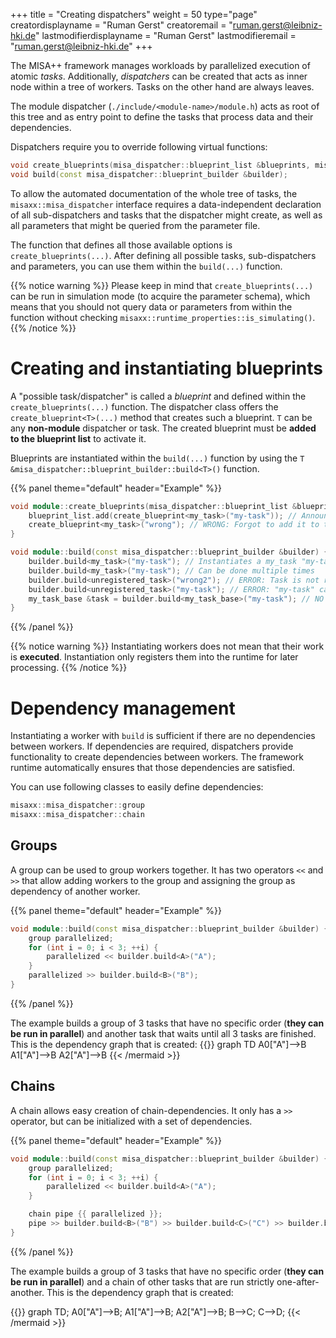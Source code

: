 +++
title = "Creating dispatchers"
weight = 50
type="page"
creatordisplayname = "Ruman Gerst"
creatoremail = "ruman.gerst@leibniz-hki.de"
lastmodifierdisplayname = "Ruman Gerst"
lastmodifieremail = "ruman.gerst@leibniz-hki.de"
+++

The MISA++ framework manages workloads by parallelized execution of atomic *tasks*. Additionally, *dispatchers* can be created that acts as inner node within a tree of workers. Tasks on the other hand are always leaves.

The module dispatcher (`./include/<module-name>/module.h`) acts as root of this tree and as entry point to define the tasks that process data and their dependencies.

Dispatchers require you to override following virtual functions:

```cpp
void create_blueprints(misa_dispatcher::blueprint_list &blueprints, misa_dispatcher::parameter_list &parameters);
void build(const misa_dispatcher::blueprint_builder &builder);
```

To allow the automated documentation of the whole tree of tasks, the `misaxx::misa_dispatcher` interface requires a data-independent declaration of all sub-dispatchers and tasks that the dispatcher might create, as well as all parameters that might be queried from the parameter file.

The function that defines all those available options is `create_blueprints(...)`. After defining all possible tasks, sub-dispatchers and parameters, you can use them within the `build(...)` function.

{{% notice warning %}}
Please keep in mind that `create_blueprints(...)` can be run in simulation mode (to acquire the parameter schema), which means that you should not query data or parameters
from within the function without checking `misaxx::runtime_properties::is_simulating()`.
{{% /notice %}}

# Creating and instantiating blueprints

A "possible task/dispatcher" is called a *blueprint* and defined within the `create_blueprints(...)` function. The dispatcher class offers the `create_blueprint<T>(...)` method that creates such a blueprint. `T` can be any **non-module** dispatcher or task. The created blueprint must be **added to the blueprint list** to activate it.

Blueprints are instantiated within the `build(...)` function by using the `T &misa_dispatcher::blueprint_builder::build<T>()` function.

{{% panel theme="default" header="Example" %}}
```cpp
void module::create_blueprints(misa_dispatcher::blueprint_list &blueprint_list, misa_dispatcher::parameter_list &parameters) {
    blueprint_list.add(create_blueprint<my_task>("my-task")); // Announces a task "my-task"
    create_blueprint<my_task>("wrong"); // WRONG: Forgot to add it to the blueprint list
}

void module::build(const misa_dispatcher::blueprint_builder &builder) {
    builder.build<my_task>("my-task"); // Instantiates a my_task "my-task"
    builder.build<my_task>("my-task"); // Can be done multiple times
    builder.build<unregistered_task>("wrong2"); // ERROR: Task is not registered
    builder.build<unregistered_task>("my-task"); // ERROR: "my-task" cannot be converted into unregistered_task
    my_task_base &task = builder.build<my_task_base>("my-task"); // NO error: If my_task inherits from my_task_base
}
```
{{% /panel %}}

{{% notice warning %}}
Instantiating workers does not mean that their work is **executed**. Instantiation only registers them into the runtime for later processing.
{{% /notice %}}

# Dependency management

Instantiating a worker with `build` is sufficient if there are no dependencies between workers.
If dependencies are required, dispatchers provide functionality to create dependencies between workers.
The framework runtime automatically ensures that those dependencies are satisfied.

You can use following classes to easily define dependencies:

```cpp
misaxx::misa_dispatcher::group
misaxx::misa_dispatcher::chain
```

## Groups

A group can be used to group workers together. It has two operators `<<` and `>>` that allow adding workers to the group and assigning the group as dependency of another worker.

{{% panel theme="default" header="Example" %}}
```cpp
void module::build(const misa_dispatcher::blueprint_builder &builder) {
    group parallelized;
    for (int i = 0; i < 3; ++i) {
        parallelized << builder.build<A>("A");
    }
    parallelized >> builder.build<B>("B");
}
```
{{% /panel %}}

The example builds a group of 3 tasks that have no specific order (**they can be run in parallel**) and another task that waits until all 3 tasks are finished.
This is the dependency graph that is created:
{{<mermaid align="center">}}
graph TD
A0["A"]-->B
A1["A"]-->B
A2["A"]-->B
{{< /mermaid >}}

## Chains

A chain allows easy creation of chain-dependencies. It only has a `>>` operator, but can be initialized with a set of dependencies.

{{% panel theme="default" header="Example" %}}
```cpp
void module::build(const misa_dispatcher::blueprint_builder &builder) {
    group parallelized;
    for (int i = 0; i < 3; ++i) {
        parallelized << builder.build<A>("A");
    }

    chain pipe {{ parallelized }};
    pipe >> builder.build<B>("B") >> builder.build<C>("C") >> builder.build<D>("D");
}
```
{{% /panel %}}

The example builds a group of 3 tasks that have no specific order (**they can be run in parallel**) and a chain of other tasks that are run strictly one-after-another.
This is the dependency graph that is created:

{{<mermaid align="center">}}
graph TD;
A0["A"]-->B;
A1["A"]-->B;
A2["A"]-->B;
B-->C;
C-->D;
{{< /mermaid >}}
